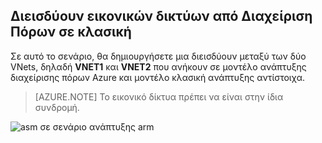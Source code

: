 ## <a name="peering-virtual-networks-from-rm-to-classic"></a>Διεισδύουν εικονικών δικτύων από Διαχείριση Πόρων σε κλασική

Σε αυτό το σενάριο, θα δημιουργήσετε μια διεισδύουν μεταξύ των δύο VNets, δηλαδή **VNET1** και **VNET2** που ανήκουν σε μοντέλο ανάπτυξης διαχείρισης πόρων Azure και μοντέλο κλασική ανάπτυξης αντίστοιχα.

> [AZURE.NOTE] Το εικονικό δίκτυα πρέπει να είναι στην ίδια συνδρομή.

![asm σε σενάριο ανάπτυξης arm](./media/virtual-networks-create-vnetpeering-scenario-asmtoarm-include/figure01.PNG)
